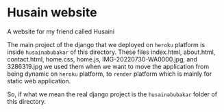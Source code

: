 
# Husain website

A website for my friend called Husaini

The main project of the django that we deployed on `heroku` platform is inside `husainabubakar` of this directory. These files index.html, about.html, contact.html, home.css, home.js, IMG-20220730-WA0000.jpg, and 3286319.jpg we used them when we want to move the application from being dynamic on `heroku` platform, to `render` platform which is mainly for static web application.

So, if what we mean the real django project is the `husainabubakar` folder of this directory.
